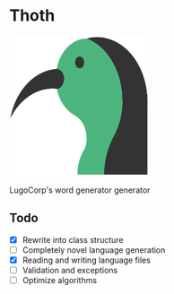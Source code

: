 # Thoth
<img src="thoth.svg" width="250" height="250"/>

LugoCorp's word generator generator

## Todo
- [x] Rewrite into class structure
- [ ] Completely novel language generation
- [x] Reading and writing language files
- [ ] Validation and exceptions
- [ ] Optimize algorithms
